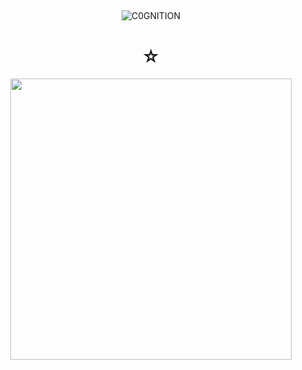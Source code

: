 ## 

<p align="center"> <img src="https://komarev.com/ghpvc/?username=C0GNITION&label=poop%20shards&color=56d4d6&style=flat" alt="C0GNITION" /> </p>
<h1 align="center">☆</h1>
<p align="center"> 
  <img width="450" height="450" src="https://imgur.com/a/2sLqGIg">
</p>



